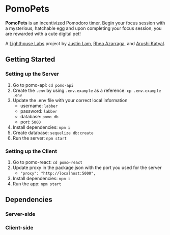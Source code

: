 # PomoPets

**PomoPets** is an incentivized Pomodoro timer. Begin your focus session with a mysterious, hatchable egg and upon completing your focus session, you are rewarded with a cute digital pet!

A [Lighthouse Labs](https://www.lighthouselabs.ca/) project by [Justin Lam](https://github.com/justinklam), [Rhea Azarraga](https://github.com/Rheaazarraga), and [Arushi Katyal](https://github.com/katy-arushi).

## Getting Started

### Setting up the Server

1. Go to pomo-api: `cd pomo-api`
2. Create the `.env` by using `.env.example` as a reference: `cp .env.example .env`
3. Update the .env file with your correct local information 
     - username: `labber` 
     - password: `labber` 
     - database: `pomo_db`
     - port: `5000`
4. Install dependencies: `npm i`
5. Create database: `sequelize db:create`
6. Run the server: `npm start`

### Setting up the Client

1. Go to pomo-react: `cd pomo-react`
2. Update proxy in the package.json with the port you used for the server
   - `"proxy": "http://localhost:5000",`
3. Install dependencies: `npm i`
4. Run the app: `npm start`
  
## Dependencies
### Server-side
### Client-side
